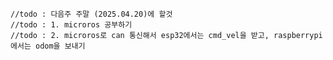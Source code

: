     //todo : 다음주 주말 (2025.04.20)에 할것
    //todo : 1. microros 공부하기
    //todo : 2. microros로 can 통신해서 esp32에서는 cmd_vel을 받고, raspberrypi에서는 odom을 보내기